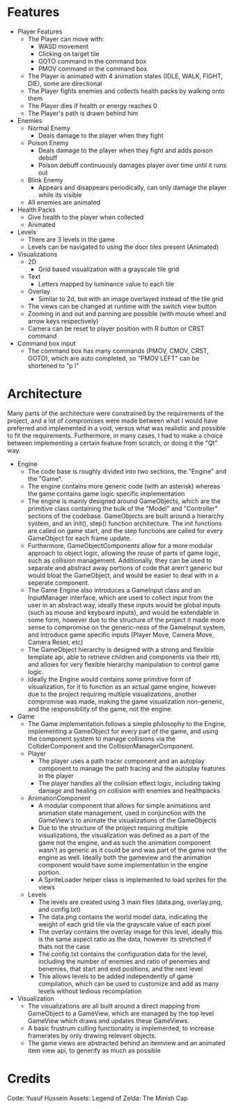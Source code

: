 
# Features
- Player Features
	- The Player can move with:
		- WASD movement
		- Clicking on target tile
		- GOTO command in the command box
		- PMOV command in the command box
	- The Player is animated with 4 animation states (IDLE, WALK, FIGHT, DIE), some are directional
	- The Player fights enemies and collects health packs by walking onto them
	- The Player dies if health or energy reaches 0
	- The Player's path is drawn behind him
- Enemies
	- Normal Enemy
		- Deals damage to the player when they fight
	- Poison Enemy
		- Deals damage to the player when they fight and adds poison debuff
		- Poison debuff continuously damages player over time until it runs out
	- Blink Enemy
		- Appears and disappears periodically, can only damage the player while its visible
	- All enemies are animated
- Health Packs
	- Give health to the player when collected
	- Animated
- Levels
	- There are 3 levels in the game
	- Levels can be navigated to using the door tiles present (Animated)
- Visualizations
	- 2D
		- Grid based visualization with a grayscale tile grid
	- Text
		- Letters mapped by luminance value to each tile
	- Overlay
		- Similar to 2d, but with an image overlayed instead of the tile grid
	- The views can be changed at runtime with the switch view button
	- Zooming in and out and panning are possible (with mouse wheel and arrow keys respectively)
	- Camera can be reset to player position with R button or CRST command
- Command box input
	- The command box has many commands (PMOV, CMOV, CRST, GOTO), which are auto completed, so "PMOV LEFT" can be shortened to "p l"

# Architecture

Many parts of the architecture were constrained by the requirements of the project, and a lot of compromises were made between what I would have preferred and implemented in a void, versus what was realistic and possible to fit the requirements. Furthermore, in many cases, I had to make a choice between implementing a certain feature from scratch, or doing it the "Qt" way.

- Engine
	-  The code base is roughly divided into two sections, the "Engine" and the "Game".
	-  The engine contains more generic code (with an asterisk) whereas the game contains game logic specific implementation
	- The engine is mainly designed around GameObjects, which are the primitive class containing the bulk of the "Model" and "Controller" sections of the codebase. GameObjects are built around a hierarchy system, and an init(), step() function architecture. The init functions are called on game start, and the step functions are called for every GameObject for each frame update.
	- Furthermore, GameObjectComponents allow for a more modular approach to object logic, allowing the reuse of parts of game logic, such as collision management. Additionally, they can be used to separate and abstract away portions of code that aren't generic but would bloat the GameObject, and would be easier to deal with in a seperate component.
	- The Game Engine also introduces a GameInput class and an InputManager interface, which are used to collect input from the user in an abstract way, ideally these inputs would be global inputs (such as mouse and keyboard inputs), and would be extendable in some form, however due to the structure of the project it made more sense to compromise on the generic-ness of the GameInput system, and introduce game specific inputs (Player Move, Camera Move, Camera Reset, etc)
	- The GameObject hierarchy is designed with a strong and flexible template api, able to retrieve children and components via their rtti, and allows for very flexible hierarchy manipulation to control game logic.
	- Ideally the Engine would contains some primitive form of visualization, for it to function as an actual game engine, however due to the project requiring multiple visualizations, another compromise was made, making the game visualization non-generic, and the responsibility of the game, not the engine.
- Game
	- The Game implementation follows a simple philosophy to the Engine, implementing a GameObject for every part of the game, and using the component system to manage collisions via the ColliderComponent and the CollisionManagerComponent.
	- Player
		- The player uses a path tracer component and an autoplay component to manage the path tracing and the autoplay features in the player
		- The player handles all the collision effect logic, including taking damage and healing on collision with enemies and healthpacks
	- AnimationComponent
		-  A modular component that allows for simple animations and animation state management, used in conjunction with the GameView's to animate the visualizations of the GameObjects
		- Due to the structure of the project requiring multiple visualizations, the visualization was defined as a part of the game not the engine, and as such the animation component wasn't as generic as it could be and was part of the game not the engine as well. Ideally both the gameview and the animation component would have some implementation in the engine portion. 
		- A SpriteLoader helper class is implemented to load sprites for the views
	- Levels
		- The levels are created using 3 main files (data.png, overlay.png, and config.txt)
		- The data.png contains the world model data, indicating the weight of each grid tile via the grayscale value of each pixel
		- The overlay contains the overlay image for this level, ideally this is the same aspect ratio as the data, however its stretched if thats not the case
		- The config.txt contains the configuration data for the level, including the number of enemies and ratio of penemies and benemies, that start and end positions, and the next level
		- This allows levels to be added independently of game compilation, which can be used to customize and add as many levels without tedious recompilation
- Visualization
	- The visualizations are all built around a direct mapping from GameObject to a GameView, which are managed by the top level GameView which draws and updates these GameViews.
	- A basic frustrum culling functionality is implemented, to increase framerates by only drawing relevant objects.
	- The game views are abstracted behind an itemview and an animated item view api, to generify as much as possible

# Credits
Code: Yusuf Hussein
Assets: Legend of Zelda: The Minish Cap